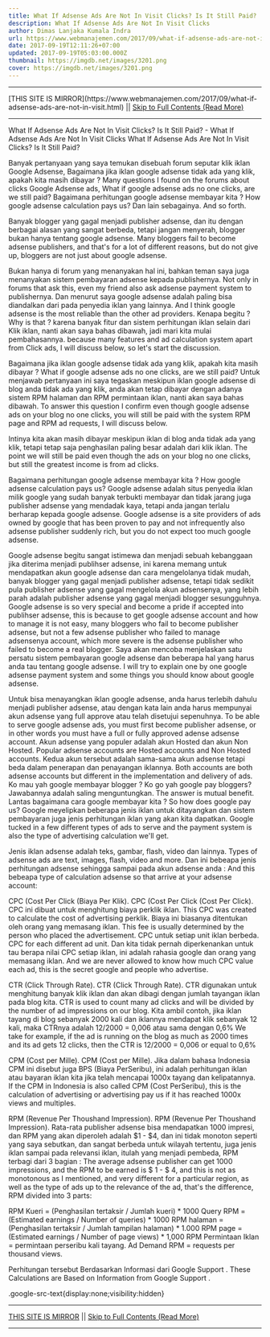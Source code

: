 ```yaml
---
title: What If Adsense Ads Are Not In Visit Clicks? Is It Still Paid?
description: What If Adsense Ads Are Not In Visit Clicks
author: Dimas Lanjaka Kumala Indra
url: https://www.webmanajemen.com/2017/09/what-if-adsense-ads-are-not-in-visit.html
date: 2017-09-19T12:11:26+07:00
updated: 2017-09-19T05:03:00.000Z
thumbnail: https://imgdb.net/images/3201.png
cover: https://imgdb.net/images/3201.png
---
```


<hr/> [THIS SITE IS MIRROR](https://www.webmanajemen.com/2017/09/what-if-adsense-ads-are-not-in-visit.html) || <a href="https://www.webmanajemen.com/2017/09/what-if-adsense-ads-are-not-in-visit.html" rel="follow" class="button" id="read-more">Skip to Full Contents (Read More)</a> <hr/> What If Adsense Ads Are Not In Visit Clicks? Is It Still Paid? - What If Adsense Ads Are Not In Visit Clicks What If Adsense Ads Are Not In Visit Clicks? Is It Still Paid?


Banyak pertanyaan yang saya temukan disebuah forum seputar klik iklan Google Adsense, Bagaimana jika iklan google adsense tidak ada yang klik, apakah kita masih dibayar ? Many questions I found on the forums about clicks Google Adsense ads, What if google adsense ads no one clicks, are we still paid? Bagaimana perhitungan google adsense membayar kita ? How google adsense calculation pays us? Dan lain sebagainya. And so forth. 

 
Banyak blogger yang gagal menjadi publisher adsense, dan itu dengan berbagai alasan yang sangat berbeda, tetapi jangan menyerah, blogger bukan hanya tentang google adsense. Many bloggers fail to become adsense publishers, and that's for a lot of different reasons, but do not give up, bloggers are not just about google adsense.


Bukan hanya di forum yang menanyakan hal ini, bahkan teman saya juga menanyakan sistem pembayaran adsense kepada publishernya. Not only in forums that ask this, even my friend also ask adsense payment system to publishernya. Dan menurut saya google adsense adalah paling bisa diandalkan dari pada penyedia iklan yang lainnya. And I think google adsense is the most reliable than the other ad providers. Kenapa begitu ? Why is that ? karena banyak fitur dan sistem perhitungan iklan selain dari Klik iklan, nanti akan saya bahas dibawah, jadi mari kita mulai pembahasannya. because many features and ad calculation system apart from Click ads, I will discuss below, so let's start the discussion.


Bagaimana jika iklan google adsense tidak ada yang klik, apakah kita masih dibayar ? What if google adsense ads no one clicks, are we still paid? 
Untuk menjawab pertanyaan ini saya tegaskan meskipun iklan google adsense di blog anda tidak ada yang klik, anda akan tetap dibayar dengan adanya sistem RPM halaman dan RPM permintaan iklan, nanti akan saya bahas dibawah. To answer this question I confirm even though google adsense ads on your blog no one clicks, you will still be paid with the system RPM page and RPM ad requests, I will discuss below. 

 
Intinya kita akan masih dibayar meskipun iklan di blog anda tidak ada yang klik, tetapi tetap saja penghasilan paling besar adalah dari klik iklan. The point we will still be paid even though the ads on your blog no one clicks, but still the greatest income is from ad clicks. 

 
Bagaimana perhitungan google adsense membayar kita ? How google adsense calculation pays us? 
Google adsense adalah situs penyedia iklan milik google yang sudah banyak terbukti membayar dan tidak jarang juga publisher adsense yang mendadak kaya, tetapi anda jangan terlalu berharap kepada google adsense. Google adsense is a site providers of ads owned by google that has been proven to pay and not infrequently also adsense publisher suddenly rich, but you do not expect too much google adsense.


Google adsense begitu sangat istimewa dan menjadi sebuah kebanggaan jika diterima menjadi publihser adsense, ini karena memang untuk mendapatkan akun google adsense dan cara mengelolanya tidak mudah, banyak blogger yang gagal menjadi publisher adsense, tetapi tidak sedikit pula publisher adsense yang gagal mengelola akun adsensenya, yang lebih parah adalah publisher adsense yang gagal menjadi blogger sesungguhnya. Google adsense is so very special and become a pride if accepted into publihser adsense, this is because to get google adsense account and how to manage it is not easy, many bloggers who fail to become publisher adsense, but not a few adsense publisher who failed to manage adsensenya account, which more severe is the adsense publisher who failed to become a real blogger.
Saya akan mencoba menjelaskan satu persatu sistem pembayaran google adsense dan beberapa hal yang harus anda tau tentang google adsense. I will try to explain one by one google adsense payment system and some things you should know about google adsense. 

 
Untuk bisa menayangkan iklan google adsense, anda harus terlebih dahulu menjadi publisher adsense, atau dengan kata lain anda harus mempunyai akun adsense yang full approve atau telah disetujui sepenuhnya. To be able to serve google adsense ads, you must first become publisher adsense, or in other words you must have a full or fully approved adense adsense account. Akun adsense yang populer adalah akun Hosted dan akun Non Hosted. Popular adsense accounts are Hosted accounts and Non Hosted accounts. Kedua akun tersebut adalah sama-sama akun adsense tetapi beda dalam penerapan dan penayangan iklannya. Both accounts are both adsense accounts but different in the implementation and delivery of ads.
Ko mau yah google membayar blogger ? Ko go yah google pay bloggers? Jawabannya adalah saling menguntungkan. The answer is mutual benefit. Lantas bagaimana cara google membayar kita ? So how does google pay us? Google meyelipkan beberapa jenis iklan untuk ditayangkan dan sistem pembayaran juga jenis perhitungan iklan yang akan kita dapatkan. Google tucked in a few different types of ads to serve and the payment system is also the type of advertising calculation we'll get. 

 
Jenis iklan adsense adalah teks, gambar, flash, video dan lainnya. Types of adsense ads are text, images, flash, video and more. Dan ini bebeapa jenis perhitungan adsense sehingga sampai pada akun adsense anda : And this bebeapa type of calculation adsense so that arrive at your adsense account: 

 
CPC (Cost Per Click (Biaya Per Klik). CPC (Cost Per Click (Cost Per Click). 
CPC ini dibuat untuk menghitung biaya perklik iklan. This CPC was created to calculate the cost of advertising perklik. Biaya ini biasanya ditentukan oleh orang yang memasang iklan. This fee is usually determined by the person who placed the advertisement. CPC untuk setiap unit iklan berbeda. CPC for each different ad unit. Dan kita tidak pernah diperkenankan untuk tau berapa nilai CPC setiap iklan, ini adalah rahasia google dan orang yang memasang iklan. And we are never allowed to know how much CPC value each ad, this is the secret google and people who advertise. 

 
CTR (Click Through Rate). CTR (Click Through Rate). 
CTR digunakan untuk menghitung banyak klik iklan dan akan dibagi dengan jumlah tayangan iklan pada blog kita. CTR is used to count many ad clicks and will be divided by the number of ad impressions on our blog. Kita ambil contoh, jika iklan tayang di blog sebanyak 2000 kali dan iklannya mendapat klik sebanyak 12 kali, maka CTRnya adalah 12/2000 = 0,006 atau sama dengan 0,6% We take for example, if the ad is running on the blog as much as 2000 times and its ad gets 12 clicks, then the CTR is 12/2000 = 0,006 or equal to 0,6% 

 
CPM (Cost per Mille). CPM (Cost per Mille). 
Jika dalam bahasa Indonesia CPM ini disebut juga BPS (Biaya PerSeribu), ini adalah perhitungan iklan atau bayaran iklan kita jika telah mencapai 1000x tayang dan kelipatannya. If the CPM in Indonesia is also called CPM (Cost PerSeribu), this is the calculation of advertising or advertising pay us if it has reached 1000x views and multiples. 

 
RPM (Revenue Per Thoushand Impression). RPM (Revenue Per Thoushand Impression). 
Rata-rata publisher adsense bisa mendapatkan 1000 impresi, dan RPM yang akan diperoleh adalah $1 - $4, dan ini tidak monoton seperti yang saya sebutkan, dan sangat berbeda untuk wilayah tertentu, juga jenis iklan sampai pada relevansi iklan, itulah yang menjadi pembeda, RPM terbagi dari 3 bagian : The average adsense publisher can get 1000 impressions, and the RPM to be earned is $ 1 - $ 4, and this is not as monotonous as I mentioned, and very different for a particular region, as well as the type of ads up to the relevance of the ad, that's the difference, RPM divided into 3 parts: 

 RPM Kueri = (Penghasilan tertaksir / Jumlah kueri) * 1000 Query RPM = (Estimated earnings / Number of queries) * 1000 
 RPM halaman = (Penghasilan tertaksir / Jumlah tampilan halaman) * 1.000 RPM page = (Estimated earnings / Number of page views) * 1,000 
 RPM Permintaan Iklan = permintaan perseribu kali tayang. Ad Demand RPM = requests per thousand views. 

Perhitungan tersebut Berdasarkan Informasi dari Google Support . These Calculations are Based on Information from Google Support . 

.google-src-text{display:none;visibility:hidden} <hr/> [THIS SITE IS MIRROR](https://www.webmanajemen.com/2017/09/what-if-adsense-ads-are-not-in-visit.html) || <a href="https://www.webmanajemen.com/2017/09/what-if-adsense-ads-are-not-in-visit.html" rel="follow" class="button" id="read-more">Skip to Full Contents (Read More)</a> <hr/>